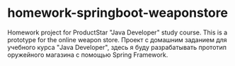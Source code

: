 # homework-springboot-weaponstore
Homework project for ProductStar "Java Developer" study course. This is a prototype for the online weapon store. 
Проект с домашним заданием для учебного курса "Java Developer", здесь я буду разрабатывать прототип оружейного магазина с помощью Spring Framework.
